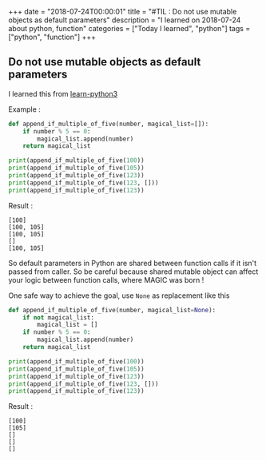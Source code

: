 +++
date = "2018-07-24T00:00:01"
title = "#TIL : Do not use mutable objects as default parameters"
description = "I learned on 2018-07-24 about python, function"
categories = ["Today I learned", "python"]
tags = ["python", "function"]
+++



## Do not use mutable objects as default parameters

I learned this from [learn-python3](https://github.com/jerry-git/learn-python3/blob/master/notebooks/beginner/functions.ipynb)

Example :

```python
def append_if_multiple_of_five(number, magical_list=[]):
    if number % 5 == 0:
        magical_list.append(number)
    return magical_list

print(append_if_multiple_of_five(100))
print(append_if_multiple_of_five(105))
print(append_if_multiple_of_five(123))
print(append_if_multiple_of_five(123, []))
print(append_if_multiple_of_five(123))
```

Result :

```
[100]
[100, 105]
[100, 105]
[]
[100, 105]
```

So default parameters in Python are shared between function calls if it isn't passed from caller. So be careful because shared mutable object can affect your logic between function calls, where MAGIC was born !

One safe way to achieve the goal, use `None` as replacement like this

```python
def append_if_multiple_of_five(number, magical_list=None):
    if not magical_list:
        magical_list = []
    if number % 5 == 0:
        magical_list.append(number)
    return magical_list

print(append_if_multiple_of_five(100))
print(append_if_multiple_of_five(105))
print(append_if_multiple_of_five(123))
print(append_if_multiple_of_five(123, []))
print(append_if_multiple_of_five(123))
```

Result :

```
[100]
[105]
[]
[]
[]
```
